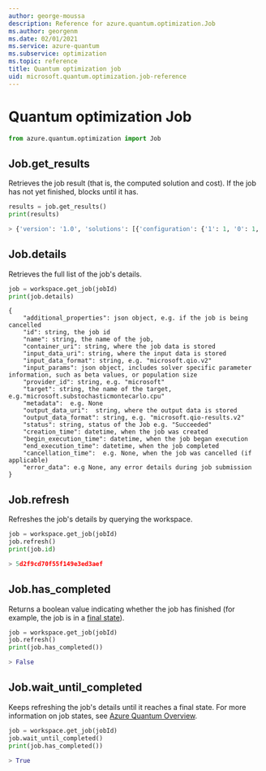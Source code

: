 ```yaml
---
author: george-moussa
description: Reference for azure.quantum.optimization.Job
ms.author: georgenm
ms.date: 02/01/2021
ms.service: azure-quantum
ms.subservice: optimization
ms.topic: reference
title: Quantum optimization job
uid: microsoft.quantum.optimization.job-reference
---
```


# Quantum optimization Job

```py
from azure.quantum.optimization import Job
```

## Job.get_results

Retrieves the job result (that is, the computed solution and cost). If the job has not
yet finished, blocks until it has.

```py
results = job.get_results()
print(results)

> {'version': '1.0', 'solutions': [{'configuration': {'1': 1, '0': 1, '2': -1, '3': 1}, 'cost': -23.0}]}
```

## Job.details

Retrieves the full list of the job's details.

```py
job = workspace.get_job(jobId)
print(job.details)
```
```output
{
    "additional_properties": json object, e.g. if the job is being cancelled
    "id": string, the job id
    "name": string, the name of the job,
    "container_uri": string, where the job data is stored
    "input_data_uri": string, where the input data is stored
    "input_data_format": string, e.g. "microsoft.qio.v2"
    "input_params": json object, includes solver specific parameter information, such as beta values, or population size
    "provider_id": string, e.g. "microsoft"
    "target": string, the name of the target, e.g."microsoft.substochasticmontecarlo.cpu"
    "metadata":  e.g. None
    "output_data_uri":  string, where the output data is stored
    "output_data_format": string, e.g. "microsoft.qio-results.v2"
    "status": string, status of the Job e.g. "Succeeded"
    "creation_time": datetime, when the job was created
    "begin_execution_time": datetime, when the job began execution
    "end_execution_time": datetime, when the job completed
    "cancellation_time":  e.g. None, when the job was cancelled (if applicable)
    "error_data": e.g None, any error details during job submission
}
```

## Job.refresh

Refreshes the job's details by querying the workspace.

```py
job = workspace.get_job(jobId)
job.refresh()
print(job.id)

> 5d2f9cd70f55f149e3ed3aef
```

## Job.has_completed

Returns a boolean value indicating whether the job has finished (for example, the job is in a
[final state](xref:microsoft.quantum.azure-quantum-overview#monitoring-jobs)).

```py
job = workspace.get_job(jobId)
job.refresh()
print(job.has_completed())

> False
```

## Job.wait_until_completed

Keeps refreshing the job's details until it reaches a final state. For more information on job states, see [Azure Quantum Overview](xref:microsoft.quantum.azure-quantum-overview).

```py
job = workspace.get_job(jobId)
job.wait_until_completed()
print(job.has_completed())

> True
```

